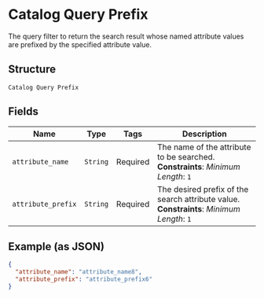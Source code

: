 
# Catalog Query Prefix

The query filter to return the search result whose named attribute values are prefixed by the specified attribute value.

## Structure

`Catalog Query Prefix`

## Fields

| Name | Type | Tags | Description |
|  --- | --- | --- | --- |
| `attribute_name` | `String` | Required | The name of the attribute to be searched.<br>**Constraints**: *Minimum Length*: `1` |
| `attribute_prefix` | `String` | Required | The desired prefix of the search attribute value.<br>**Constraints**: *Minimum Length*: `1` |

## Example (as JSON)

```json
{
  "attribute_name": "attribute_name8",
  "attribute_prefix": "attribute_prefix6"
}
```

